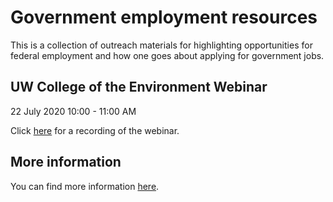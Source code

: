 # Government employment resources

This is a collection of outreach materials for highlighting opportunities for federal employment and how one goes about applying for government jobs.

## UW College of the Environment Webinar

22 July 2020
10:00 - 11:00 AM

Click [here](https://www.youtube.com/watch?v=Oqhw8scX9L8) for a recording of the webinar.

## More information

You can find more information [here](https://govt-jobs.netlify.app/).
